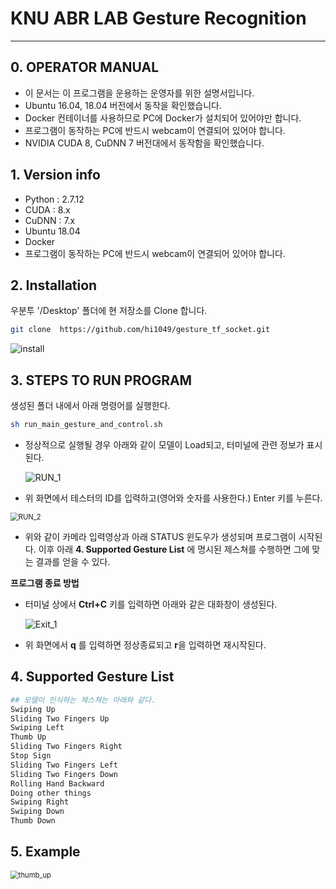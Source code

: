 # KNU ABR LAB Gesture Recognition

------------------------------------------------------



## 0. OPERATOR MANUAL

* 이 문서는 이 프로그램을 운용하는 운영자를 위한 설명서입니다.
* Ubuntu 16.04, 18.04 버전에서 동작을 확인했습니다.
* Docker 컨테이너를 사용하므로 PC에 Docker가 설치되어 있어야만 합니다.
* 프로그램이 동작하는 PC에 반드시 webcam이 연결되어 있어야 합니다.
* NVIDIA CUDA 8, CuDNN 7 버전대에서 동작함을 확인했습니다.





## 1. Version info

* Python :  2.7.12
* CUDA : 8.x
* CuDNN : 7.x
* Ubuntu 18.04
* Docker
* 프로그램이 동작하는 PC에 반드시 webcam이 연결되어 있어야 합니다.





## 2. Installation

 우분투 '/Desktop' 폴더에 현 저장소를 Clone 합니다.

```bash
git clone  https://github.com/hi1049/gesture_tf_socket.git
```

<img src="/home/woongjae/D_4000/project/gesture_tf_socket/samples/install.png" alt="install" style="zoom:100%;" />





## 3. STEPS TO RUN PROGRAM

생성된 폴더 내에서 아래 명령어를 실행한다.

```bash
sh run_main_gesture_and_control.sh
```

* 정상적으로 실행될 경우 아래와 같이 모델이 Load되고, 터미널에 관련 정보가 표시된다.

  ![RUN_1](/home/woongjae/D_4000/project/gesture_tf_socket/samples/RUN_1.png)

* 위 화면에서 테스터의 ID를 입력하고(영어와 숫자를 사용한다.) Enter 키를 누른다.

<img src="/home/woongjae/D_4000/project/gesture_tf_socket/samples/RUN_2.png" alt="RUN_2" style="zoom:80%;" />

* 위와 같이 카메라 입력영상과 아래 STATUS 윈도우가 생성되며 프로그램이 시작된다. 이후 아래 **4. Supported Gesture List** 에 명시된 제스쳐를 수행하면 그에 맞는 결과를 얻을 수 있다.



**프로그램 종료 방법**

* 터미널 상에서 **Ctrl+C** 키를 입력하면 아래와 같은 대화창이 생성된다.

  ![Exit_1](/home/woongjae/D_4000/project/gesture_tf_socket/samples/Exit_1.png)

* 위 화면에서 **q** 를 입력하면 정상종료되고 **r**을 입력하면 재시작된다.







## 4. Supported Gesture List

``` python
## 모델이 인식하는 제스쳐는 아래와 같다.
Swiping Up
Sliding Two Fingers Up
Swiping Left
Thumb Up
Sliding Two Fingers Right
Stop Sign
Sliding Two Fingers Left
Sliding Two Fingers Down
Rolling Hand Backward
Doing other things
Swiping Right
Swiping Down
Thumb Down
```





## 5. Example

<img src="/home/woongjae/D_4000/project/gesture_tf_socket/samples/thumb_up.png" alt="thumb_up" style="zoom:80%;" />



